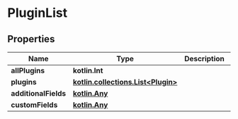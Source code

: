 
# PluginList

## Properties
| Name | Type | Description | Notes |
| ------------ | ------------- | ------------- | ------------- |
| **allPlugins** | **kotlin.Int** |  |  [optional] |
| **plugins** | [**kotlin.collections.List&lt;Plugin&gt;**](Plugin.md) |  |  [optional] |
| **additionalFields** | [**kotlin.Any**](.md) |  |  [optional] |
| **customFields** | [**kotlin.Any**](.md) |  |  [optional] |



